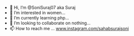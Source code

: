 - 👋 Hi, I’m @SoniSuraj07 aka Suraj
- 👀 I’m interested in women...
- 🌱 I’m currently learning php...
- 💞️ I’m looking to collaborate on nothing... 
- 📫 How to reach me ... www.instagram.com/sahabsurajsoni 

<!---
SoniSuraj07/SoniSuraj07 is a ✨ special ✨ repository because its `README.md` (this file) appears on your GitHub profile.
You can click the Preview link to take a look at your changes.
--->
